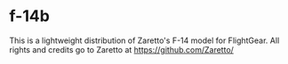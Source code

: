 # f-14b
This is a lightweight distribution of Zaretto's F-14 model for FlightGear. All rights and credits go to Zaretto at https://github.com/Zaretto/
